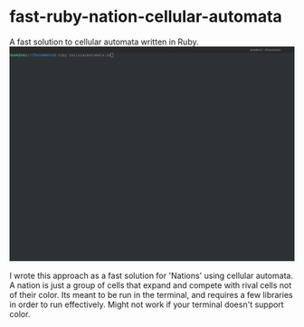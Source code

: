 # fast-ruby-nation-cellular-automata
A fast solution to cellular automata written in Ruby.
![Nation Cellular Automata in Action](ca.gif)

I wrote this approach as a fast solution for 'Nations' using cellular automata. A nation is just a group of cells that expand and compete with rival cells not of their color. Its meant to be run in the terminal, and requires a few libraries in order to run effectively. Might not work if your terminal doesn't support color.
